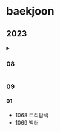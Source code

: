 # baekjoon

## 2023
<details>
 
<summary>
 
### 08  
</summary>

#### 24
 - 1002 원의 방정식
 - 1016 집합, 에라토스테네스의 체
#### 25
 - 1010 경우의 수
 - 1011 수열
#### 26
 - 1009 거듭제곱
 - 1012 재귀함수, 좌표평면
 - 1013 정규표현식
#### 27
 - 1019 수열, 거듭제곱, 경우의 수
 - 1021 데크, 최단거리
 - 1026 리스트
 - 1032 인덱스
#### 28
 - 1037 약수,인수분해
 - 1038 조합
#### 29
 - 1049 최솟값
 - 1052 이진수
 - 1057 올림
#### 30
 - 1059 구간
#### 31
 - 1065 등차수열, 집합
</details>
<summary>
 
### 09
</summary>

#### 01
 - 1068 트리탐색
 - 1069 백터
